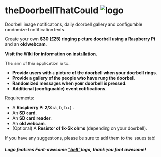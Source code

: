# theDoorbellThatCould   ![logo](https://i.imgur.com/aGICZEF.png)
 
Doorbell image notifications, daily doorbell gallery and configurable randomized notification texts.

Create your own **$30 (£25) ringing picture doorbell using a Raspberry Pi** and an **old webcam**.

**Visit the Wiki for information on [installation](https://github.com/couldbejake/theDoorbellThatCould/wiki/).**

The aim of this application is to:
- **Provide users with a picture of the doorbell when your doorbell rings**.
- **Provide a gallery of the people who have rung the doorbell**.
- **Randomized messages when your doorbell is pressed**.
- **Additional (configurable) event notifications**.

Requirements:
- A **Raspberry Pi 2/3** (a, b, b+) .
- An **SD card**.
- An **SD card reader**.
- An **old webcam**.
- (Optional) A **Resistor of 1k-5k ohms** (depending on your doorbell).

If you have any suggestions, please be sure to add them to the issues tab!

 ##### Logo features Font-awesome ["bell"](https://github.com/couldbejake/theDoorbellThatCould/wiki/) logo, thank you font awesome!
